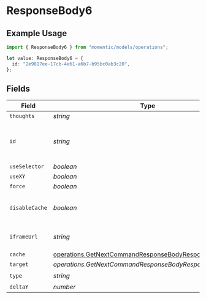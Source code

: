 # ResponseBody6

## Example Usage

```typescript
import { ResponseBody6 } from "momentic/models/operations";

let value: ResponseBody6 = {
  id: "2e9817ee-17cb-4e61-a6b7-b95bc0ab3c20",
};
```

## Fields

| Field                                                                                                                          | Type                                                                                                                           | Required                                                                                                                       | Description                                                                                                                    |
| ------------------------------------------------------------------------------------------------------------------------------ | ------------------------------------------------------------------------------------------------------------------------------ | ------------------------------------------------------------------------------------------------------------------------------ | ------------------------------------------------------------------------------------------------------------------------------ |
| `thoughts`                                                                                                                     | *string*                                                                                                                       | :heavy_minus_sign:                                                                                                             | N/A                                                                                                                            |
| `id`                                                                                                                           | *string*                                                                                                                       | :heavy_check_mark:                                                                                                             | unique identifier to this step, used for step cache                                                                            |
| `useSelector`                                                                                                                  | *boolean*                                                                                                                      | :heavy_minus_sign:                                                                                                             | N/A                                                                                                                            |
| `useXY`                                                                                                                        | *boolean*                                                                                                                      | :heavy_minus_sign:                                                                                                             | N/A                                                                                                                            |
| `force`                                                                                                                        | *boolean*                                                                                                                      | :heavy_minus_sign:                                                                                                             | N/A                                                                                                                            |
| `disableCache`                                                                                                                 | *boolean*                                                                                                                      | :heavy_minus_sign:                                                                                                             | disable element caching for this step                                                                                          |
| `iframeUrl`                                                                                                                    | *string*                                                                                                                       | :heavy_minus_sign:                                                                                                             | url or url regex for the iframe                                                                                                |
| `cache`                                                                                                                        | [operations.GetNextCommandResponseBodyResponse200Cache](../../models/operations/getnextcommandresponsebodyresponse200cache.md) | :heavy_minus_sign:                                                                                                             | N/A                                                                                                                            |
| `target`                                                                                                                       | *operations.GetNextCommandResponseBodyResponse200Target*                                                                       | :heavy_minus_sign:                                                                                                             | N/A                                                                                                                            |
| `type`                                                                                                                         | *string*                                                                                                                       | :heavy_check_mark:                                                                                                             | N/A                                                                                                                            |
| `deltaY`                                                                                                                       | *number*                                                                                                                       | :heavy_minus_sign:                                                                                                             | N/A                                                                                                                            |